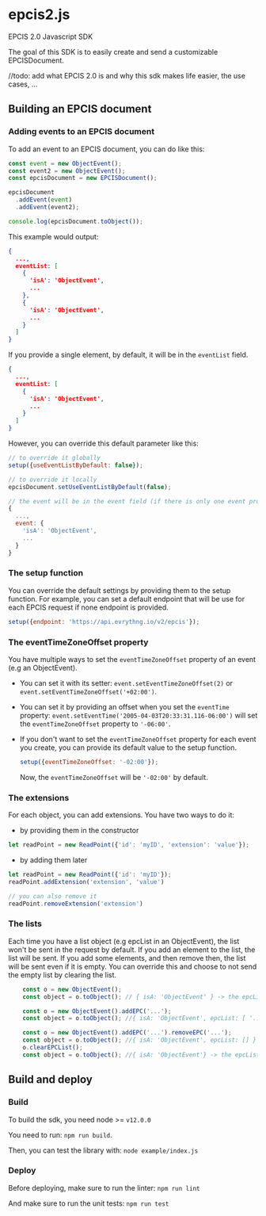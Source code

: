 # epcis2.js
EPCIS 2.0 Javascript SDK

The goal of this SDK is to easily create and send a customizable EPCISDocument.

//todo: add what EPCIS 2.0 is and why this sdk makes life easier, the use cases, ...

## Building an EPCIS document

### Adding events to an EPCIS document
To add an event to an EPCIS document, you can do like this: 
```js
const event = new ObjectEvent();
const event2 = new ObjectEvent();
const epcisDocument = new EPCISDocument();

epcisDocument
  .addEvent(event)
  .addEvent(event2);

console.log(epcisDocument.toObject());
```

This example would output:

```json
{
  ...,
  eventList: [
    {
      'isA': 'ObjectEvent',
      ...
    },
    {
      'isA': 'ObjectEvent',
      ...
    }
  ]
}
```

If you provide a single element, by default, it will be in the `eventList` field.

```json
{
  ...,
  eventList: [
    {
      'isA': 'ObjectEvent',
      ...
    }
  ]
}
```

However, you can override this default parameter like this:

```js
// to override it globally
setup({useEventListByDefault: false});

// to override it locally
epcisDocument.setUseEventListByDefault(false);

// the event will be in the event field (if there is only one event provided)
{
  ...,
  event: {
    'isA': 'ObjectEvent',
    ...
  }
}
```

### The setup function

You can override the default settings by providing them to the setup function. For example, you can set a default 
endpoint that will be use for each EPCIS request if none endpoint is provided.

```js
setup({endpoint: 'https://api.evrythng.io/v2/epcis'});
```

### The eventTimeZoneOffset property

You have multiple ways to set the `eventTimeZoneOffset` property of an event (e.g an ObjectEvent).

- You can set it with its setter: `event.setEventTimeZoneOffset(2)` or `event.setEventTimeZoneOffset('+02:00')`.

- You can set it by providing an offset when you set the `eventTime` property:
`event.setEventTime('2005-04-03T20:33:31.116-06:00')` will set the `eventTimeZoneOffset` property to `'-06:00'`.


- If you don't want to set the `eventTimeZoneOffset` property for each event you create, you can provide its default 
value to the setup function.

    ```js
    setup({eventTimeZoneOffset: '-02:00'});
    ```
    
    Now, the `eventTimeZoneOffset` will be `'-02:00'` by default.

### The extensions

For each object, you can add extensions. You have two ways to do it:
- by providing them in the constructor
```js
let readPoint = new ReadPoint({'id': 'myID', 'extension': 'value'});
```
- by adding them later
```js
let readPoint = new ReadPoint({'id': 'myID'});
readPoint.addExtension('extension', 'value')

// you can also remove it
readPoint.removeExtension('extension')
```

### The lists

Each time you have a list object (e.g epcList in an ObjectEvent), the list won't be sent in the request by default.
If you add an element to the list, the list will be sent. If you add some elements, and then remove then, the list will
be sent even if it is empty. You can override this and choose to not send the empty list by clearing the list. 

```js
    const o = new ObjectEvent();
    const object = o.toObject(); // { isA: 'ObjectEvent' } -> the epcList isn't sent

    const o = new ObjectEvent().addEPC('...');
    const object = o.toObject(); //{ isA: 'ObjectEvent', epcList: [ '...' ] } -> the epcList is sent

    const o = new ObjectEvent().addEPC('...').removeEPC('...');
    const object = o.toObject(); //{ isA: 'ObjectEvent', epcList: [] } -> the epcList is sent as an empty array
    o.clearEPCList();
    const object = o.toObject(); //{ isA: 'ObjectEvent'} -> the epcList isn't sent anymore
```

## Build and deploy

### Build

To build the sdk, you need node >= `v12.0.0`

You need to run: `npm run build`.

Then, you can test the library with: `node example/index.js`

### Deploy

Before deploying, make sure to run the linter:
`npm run lint`

And make sure to run the unit tests:
`npm run test`

